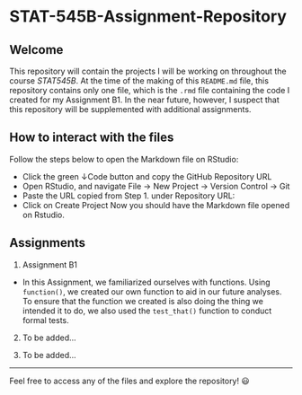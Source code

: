 
# STAT-545B-Assignment-Repository


**Welcome**
---
This repository will contain the projects I will be working on throughout the course *STAT545B*. At the time of the making of this `README.md` file, this repository contains only one file, which is the `.rmd` file containing the code I created for my Assignment B1. In the near future, however, I suspect that this repository will be supplemented with additional assignments. 


**How to interact with the files**
---
Follow the steps below to open the Markdown file on RStudio:
* Click the green ↓Code button and copy the GitHub Repository URL
* Open RStudio, and navigate File → New Project → Version Control → Git
* Paste the URL copied from Step 1. under Repository URL:
* Click on Create Project Now you should have the Markdown file opened on Rstudio. 


**Assignments**
---
1. Assignment B1
- In this Assignment, we familiarized ourselves with functions. Using `function()`, we created our own function to aid in our future analyses. To ensure that the function we created is also doing the thing we intended it to do, we also used the `test_that()` function to conduct formal tests. 

2. To be added...

3. To be added...

---
Feel free to access any of the files and explore the repository! :smiley:
